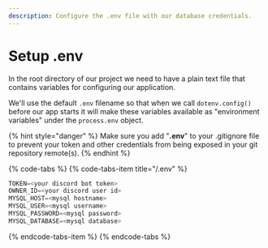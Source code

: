 ```yaml
---
description: Configure the .env file with our database credentials.
---
```


# Setup .env

  
In the root directory of our project we need to have a plain text file that contains variables for configuring our application.  
  
We'll use the default `.env` filename so that when we call `dotenv.config()` before our app starts it will make these variables available as "environment variables" under the `process.env` object.

{% hint style="danger" %}
Make sure you add "**.env**" to your .gitignore file to prevent your token and other credentials from being exposed in your git repository remote\(s\).
{% endhint %}

{% code-tabs %}
{% code-tabs-item title="/.env" %}
```typescript
TOKEN=<your discord bot token>
OWNER_ID=<your discord user id>
MYSQL_HOST=<mysql hostname>
MYSQL_USER=<mysql username>
MYSQL_PASSWORD=<mysql password>
MYSQL_DATABASE=<mysql database>
```
{% endcode-tabs-item %}
{% endcode-tabs %}



